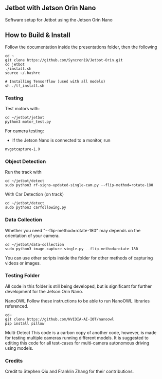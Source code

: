 ## Jetbot with Jetson Orin Nano

Software setup for Jetbot using the Jetson Orin Nano
## How to Build & Install

Follow the documentation inside the presentations folder, then the following
```
cd ~
git clone https://github.com/Syncron19/Jetbot-Orin.git
cd jetbot
./install.sh
source ~/.bashrc

# Installing Tensorflow (used with all models)
sh ./tf_install.sh   

```

### Testing
Test motors with:
```
cd ~/jetbot/jetbot
python3 motor_test.py
```

For camera testing:
- If the Jetson Nano is connected to a monitor, run

```
nvgstcapture-1.0
```
### Object Detection
Run the track with
```
cd ~/jetbot/detect
sudo python3 rf-signs-updated-single-cam.py --flip-method=rotate-180
```
With Car Detection (on track)
```
cd ~/jetbot/detect
sudo python3 carfollowing.py
```

### Data Collection
Whether you need "--flip-method=rotate-180" may depends on the orientation of your camera.
```
cd ~/jetbot/data-collection
sudo python3 image-capture-single.py --flip-method=rotate-180
```
You can use other scripts inside the folder for other methods of capturing videos or images.

### Testing Folder
All code in this folder is still being developed, but is significant for further development for the Jetson Orin Nano.

NanoOWL
Follow these instructions to be able to run NanoOWL libraries referenced.
```
cd~
git clone https://github.com/NVIDIA-AI-IOT/nanoowl 
pip install pillow
```
Multi-Detect
This code is a carbon copy of another code, however, is made for testing multiple cameras running different models. It is suggested to editing this code for all test-cases for multi-camera autonomous driving using models.

### Credits

Credit to Stephen Qiu and Franklin Zhang for their contributions.
